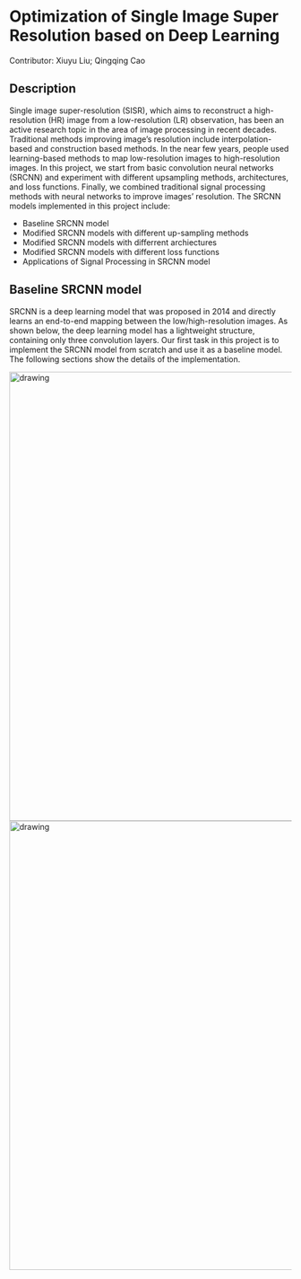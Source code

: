 # Optimization of Single Image Super Resolution based on Deep Learning
Contributor: Xiuyu Liu; Qingqing Cao
## Description
Single image super-resolution (SISR), which aims to reconstruct a high-resolution (HR) image from a low-resolution (LR) observation, has been an active research topic in the area of image processing in recent decades.  Traditional methods improving image’s resolution include interpolation-based and construction based methods. In the near few years, people used learning-based methods to map low-resolution images to high-resolution images. In this project, we start from basic convolution neural networks (SRCNN) and experiment with different upsampling methods, architectures, and loss functions. Finally, we combined traditional signal processing methods with neural networks to improve images’ resolution.
The SRCNN models implemented in this project include:
- Baseline SRCNN model
- Modified SRCNN models with different up-sampling methods
- Modified SRCNN models with differrent archiectures
- Modified SRCNN models with different loss functions
- Applications of Signal Processing in SRCNN model

## Baseline SRCNN model
SRCNN is a deep learning model that was proposed in 2014 and  directly learns an end-to-end mapping between the low/high-resolution images. As shown below, the deep learning model has a lightweight structure, containing only three convolution layers. Our first task in this project is to implement the SRCNN model from scratch and use it as a baseline model. The following sections show the details of the implementation.

<img src="https://user-images.githubusercontent.com/46135164/135186114-ee22c66d-d4d6-4c58-8812-59980d296ac6.png" alt="drawing" width="800"/>










<img src="https://user-images.githubusercontent.com/46135164/135184984-5834a621-7bbf-492d-93dd-43c98ea75282.png" alt="drawing" width="800"/>

